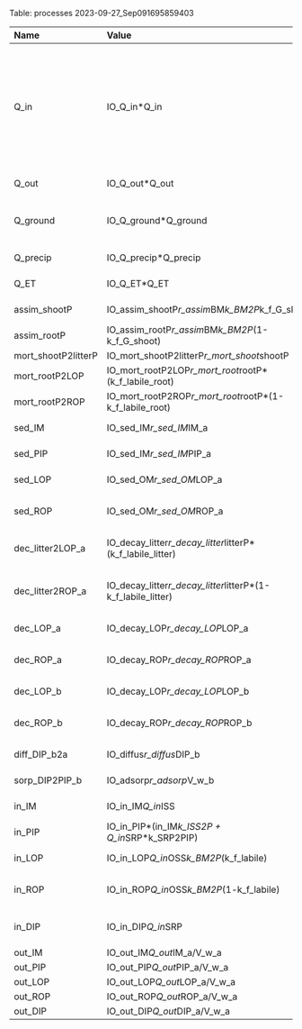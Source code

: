 Table: processes 2023-09-27_Sep091695859403

|Name                |Value                                                        |Unit     |Description                                                     |Assumptions                                                                                                              |
|:-------------------|:------------------------------------------------------------|:--------|:---------------------------------------------------------------|:------------------------------------------------------------------------------------------------------------------------|
|Q_in                |IO_Q_in*Q_in                                                 |m^3/d    |surface water lateral inflow                                    |note all hydrologic should be positive magnitude values, they are then multiplied by 1, 0, -1 in differential equaitions |
|Q_out               |IO_Q_out*Q_out                                               |m^3/d    |surface water lateral outflow                                   |                                                                                                                         |
|Q_ground            |IO_Q_ground*Q_ground                                         |m^3/d    |net vertical flow from groundwater (percolation - infiltration) |                                                                                                                         |
|Q_precip            |IO_Q_precip*Q_precip                                         |m^3/d    |direct precipitation                                            |                                                                                                                         |
|Q_ET                |IO_Q_ET*Q_ET                                                 |m^3/d    |evapotranspiration precipitation                                |                                                                                                                         |
|assim_shootP        |IO_assim_shootP*r_assim*BM*k_BM2P*k_f_G_shoot                |g P/d    |assimilation of shoot P                                         |                                                                                                                         |
|assim_rootP         |IO_assim_rootP*r_assim*BM*k_BM2P*(1-k_f_G_shoot)             |g P/d    |growth of root P                                                |                                                                                                                         |
|mort_shootP2litterP |IO_mort_shootP2litterP*r_mort_shoot*shootP                   |g P/d    |growth of root P                                                |                                                                                                                         |
|mort_rootP2LOP      |IO_mort_rootP2LOP*r_mort_root*rootP*(k_f_labile_root)        |g P/d    |mortality of shoot P to LOP                                     |                                                                                                                         |
|mort_rootP2ROP      |IO_mort_rootP2ROP*r_mort_root*rootP*(1-k_f_labile_root)      |g P/d    |mortatlity of root P                                            |                                                                                                                         |
|sed_IM              |IO_sed_IM*r_sed_IM*IM_a                                      |g d.w./d |sedimentation of inorganic matter                               |                                                                                                                         |
|sed_PIP             |IO_sed_IM*r_sed_IM*PIP_a                                     |g P/d    |sedimentation of inorganic P                                    |                                                                                                                         |
|sed_LOP             |IO_sed_OM*r_sed_OM*LOP_a                                     |g P/d    |sedimentation of labile organic P                               |                                                                                                                         |
|sed_ROP             |IO_sed_OM*r_sed_OM*ROP_a                                     |g P/d    |sedimentation of refractory organic P                           |                                                                                                                         |
|dec_litter2LOP_a    |IO_decay_litter*r_decay_litter*litterP*(k_f_labile_litter)   |         |decomposition of litter P to labile organic P                   |                                                                                                                         |
|dec_litter2ROP_a    |IO_decay_litter*r_decay_litter*litterP*(1-k_f_labile_litter) |         |decomposition of litter P to refractory organic P               |                                                                                                                         |
|dec_LOP_a           |IO_decay_LOP*r_decay_LOP*LOP_a                               |g P/d    |decomposition of labile OP to DIP                               |                                                                                                                         |
|dec_ROP_a           |IO_decay_ROP*r_decay_ROP*ROP_a                               |g P/d    |decomposition of refractory OP to labile OP                     |                                                                                                                         |
|dec_LOP_b           |IO_decay_LOP*r_decay_LOP*LOP_b                               |g P/d    |decomposition of labile OP to DIP                               |                                                                                                                         |
|dec_ROP_b           |IO_decay_ROP*r_decay_ROP*ROP_b                               |g P/d    |decomposition of refractory OP to labile OP                     |                                                                                                                         |
|diff_DIP_b2a        |IO_diffus*r_diffus*DIP_b                                     |g P/d    |diffusion of DIP from b to a                                    |                                                                                                                         |
|sorp_DIP2PIP_b      |IO_adsorp*r_adsorp*V_w_b                                     |g P/d    |adsorption of DIP onto PIP                                      |                                                                                                                         |
|in_IM               |IO_in_IM*Q_in*ISS                                            |g d.w./d |inflow of inorganic matter as ISS                               |                                                                                                                         |
|in_PIP              |IO_in_PIP*(in_IM*k_ISS2P + Q_in*SRP*k_SRP2PIP)               |g P/d    |inflow of PIP                                                   |                                                                                                                         |
|in_LOP              |IO_in_LOP*Q_in*OSS*k_BM2P*(k_f_labile)                       |g P/d    |inflow of labile organic P                                      |                                                                                                                         |
|in_ROP              |IO_in_ROP*Q_in*OSS*k_BM2P*(1-k_f_labile)                     |g P/d    |inflow of recalcitrant organic P                                |                                                                                                                         |
|in_DIP              |IO_in_DIP*Q_in*SRP                                           |g P/d    |inflow of dissolved inorganic P                                 |                                                                                                                         |
|out_IM              |IO_out_IM*Q_out*IM_a/V_w_a                                   |g P/d    |outflow of IM                                                   |                                                                                                                         |
|out_PIP             |IO_out_PIP*Q_out*PIP_a/V_w_a                                 |g P/d    |outflow of PIP                                                  |                                                                                                                         |
|out_LOP             |IO_out_LOP*Q_out*LOP_a/V_w_a                                 |g P/d    |outflow of LOP                                                  |                                                                                                                         |
|out_ROP             |IO_out_ROP*Q_out*ROP_a/V_w_a                                 |g P/d    |outflow of ROP                                                  |                                                                                                                         |
|out_DIP             |IO_out_DIP*Q_out*DIP_a/V_w_a                                 |g P/d    |outflow of DIP                                                  |                                                                                                                         |
